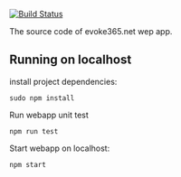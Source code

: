[![Build Status](https://travis-ci.org/evoke365/webapp.svg?branch=master)](https://travis-ci.org/evoke365/webapp)

The source code of evoke365.net wep app.

## Running on localhost
install project dependencies:

```
sudo npm install
```

Run webapp unit test

```
npm run test
```

Start webapp on localhost:
```
npm start
```